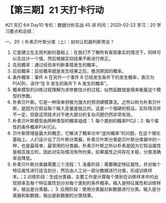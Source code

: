 # 【第三期】21 天打卡行动

#21 天打卡# Day10
专栏：数据分析实战 45 讲
时间：2020-02-22
学习：20
学习要点和总结：

一、20 丨朴素贝叶斯分类（上）：如何让机器判断男女？

1. 它是建立在主观判断的基础上：在我们不了解所有客观事实的情况下，同样可以先估计一个值，然后根据实际结果不断进行修正。
2. 先验概率：通过经验来判断事情发生的概率，
3. 后验概率：后验概率就是发生结果之后，推测原因的概率。
4. 条件概率：事件 A 在另外一个事件 B 已经发生条件下的发生概率，表示为 P(A|B)，读作“在 B 发生的条件下 A 发生的概率”。
5. 概率模型的训练过程理解为求参数估计的过程，似然函数就是用来衡量这个模型的参数。
6. 朴素贝叶斯。它是一种简单但极为强大的预测建模算法。之所以称为朴素贝叶斯，是因为它假设每个输入变量是独立的。这是一个强硬的假设，实际情况并不一定，但是这项技术对于绝大部分的复杂问题仍然非常有效。
7. 朴素贝叶斯模型由两种类型的概率组成：1. 每个类别的概率P(Cj)；2. 每个属性的条件概率P(Ai|Cj)。
8. 贝叶斯原理是最大的概念，它解决了概率论中“逆向概率”的问题，在这个理论基础上，人们设计出了贝叶斯分类器，朴素贝叶斯分类是贝叶斯分类器中的一种，也是最简单，最常用的分类器。朴素贝叶斯之所以朴素是因为它假设属性是相互独立的，因此对实际情况有所约束，如果属性之间存在关联，分类准确率会降低。
9. 朴素贝叶斯分类器需要三个流程：1. 准备阶段：需要确定特征属性，并对每个特征属性进行适当划分，然后由人工对一部分数据进行分类，形成训练样本。；2.训练阶段：生成分类器，主要工作是计算每个类别在训练样本中的出现频率及每个特征属性划分对每个类别的条件概率。输入是特征属性和训练样本，输出是分类器。； 3. 应用阶段：使用分类器对新数据进行分类。输入是分类器和新数据，输出是新数据的分类结果。